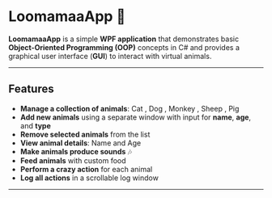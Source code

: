 # LoomamaaApp 🐾

**LoomamaaApp** is a simple **WPF application** that demonstrates basic **Object-Oriented Programming (OOP)** concepts in C# and provides a graphical user interface (**GUI**) to interact with virtual animals.

---

## Features

- **Manage a collection of animals**: Cat , Dog , Monkey , Sheep , Pig   
- **Add new animals** using a separate window with input for **name**, **age**, and **type**   
- **Remove selected animals** from the list   
- **View animal details**: Name and Age  
- **Make animals produce sounds** 🎶   
- **Feed animals** with custom food  
- **Perform a crazy action**  for each animal  
- **Log all actions** in a scrollable log window   

---


